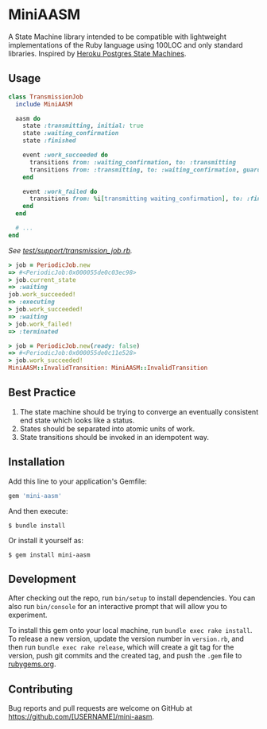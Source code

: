 # MiniAASM

A State Machine library intended to be compatible with lightweight implementations of the Ruby language using 100LOC and only standard libraries. Inspired by [Heroku Postgres State Machines](https://www.citusdata.com/blog/2016/08/12/state-machines-to-run-databases/).

## Usage

```ruby
class TransmissionJob
  include MiniAASM

  aasm do
    state :transmitting, initial: true
    state :waiting_confirmation
    state :finished

    event :work_succeeded do
      transitions from: :waiting_confirmation, to: :transmitting
      transitions from: :transmitting, to: :waiting_confirmation, guard: %i[hold?]
    end

    event :work_failed do
      transitions from: %i[transmitting waiting_confirmation], to: :finished
    end
  end

  # ...
end
```

_See [test/support/transmission_job.rb](test/support/transmission_job.rb)._

```ruby
> job = PeriodicJob.new
=> #<PeriodicJob:0x000055de0c03ec98>
> job.current_state
=> :waiting
job.work_succeeded!
=> :executing
> job.work_succeeded!
=> :waiting
> job.work_failed!
=> :terminated
```

```ruby
> job = PeriodicJob.new(ready: false)
=> #<PeriodicJob:0x000055de0c11e528>
> job.work_succeeded!
MiniAASM::InvalidTransition: MiniAASM::InvalidTransition
```

## Best Practice

1. The state machine should be trying to converge an eventually consistent end state which looks like a status.
2. States should be separated into atomic units of work.
3. State transitions should be invoked in an idempotent way.
  
## Installation

Add this line to your application's Gemfile:

```ruby
gem 'mini-aasm'
```

And then execute:

    $ bundle install

Or install it yourself as:

    $ gem install mini-aasm

## Development

After checking out the repo, run `bin/setup` to install dependencies. You can also run `bin/console` for an interactive prompt that will allow you to experiment.

To install this gem onto your local machine, run `bundle exec rake install`. To release a new version, update the version number in `version.rb`, and then run `bundle exec rake release`, which will create a git tag for the version, push git commits and the created tag, and push the `.gem` file to [rubygems.org](https://rubygems.org).

## Contributing

Bug reports and pull requests are welcome on GitHub at https://github.com/[USERNAME]/mini-aasm.
